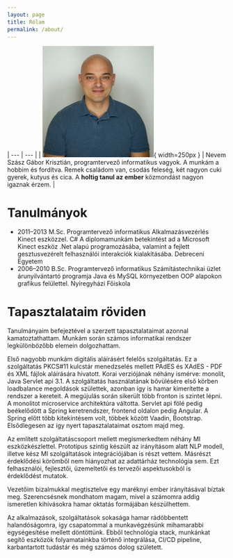 ```yaml
---
layout: page
title: Rólam
permalink: /about/
---
```


| --- | --- |
| ![profile](/assets/szgk.jpg){ width=250px } | Nevem Szász Gábor Krisztián, programtervező informatikus vagyok. A munkám a hobbim és fordítva. Remek családom van, csodás feleség, két nagyon cuki gyerek, kutyus és cica. A **holtig tanul az ember** közmondást nagyon igaznak érzem. |

# Tanulmányok

* 2011–2013 M.Sc. Programtervező informatikus 
Alkalmazásvezérlés Kinect eszközzel. C#
A diplomamunkám betekintést ad a Microsoft Kinect eszköz .Net
alapú programozásába, valamint a fejlett gesztusvezérelt felhasználói
interakciók kialakításába. Debreceni Egyetem 
* 2006–2010 B.Sc. Programtervező informatikus 
Számítástechnikai üzlet árunyilvántartó programja Java és MySQL
környezetben OOP alapokon grafikus felülettel. Nyíregyházi Főiskola

# Tapasztalataim röviden

Tanulmányaim befejeztével a szerzett tapasztalataimat azonnal kamatoztathattam. Munkám során számos informatikai rendszer legkülönbözőbb elemein dolgozhattam. 

Első nagyobb munkám digitális aláírásért felelős szolgáltatás. Ez a szolgáltatás PKCS#11 kulcstár menedzselés mellett PAdES és XAdES - PDF és XML fájlok aláírására hivatott. Korai verziójának néhány ismérve: monolit, Java Servlet api 3.1. A szolgáltatás használatának bővülésére első körben loadbalance megoldások születtek, azonban így is hamar kimerítette a rendszer a kereteit. A megújulás során sikerült több fronton is szintet lépni. A monolitot microservice architektúra váltotta. Servlet api fölé pedig beékelődött a Spring keretrendszer, frontend oldalon pedig Angular. A Spring előtt több kitekintésem volt, többek között Vaadin, Bootstrap. Elsődlegesen az így nyert tapasztalataimat osztom majd meg.

Az említett szolgáltatáscsoport mellett megismerkedtem néhány MI eszközkészlettel. Prototípus szintig készült az irányításom alatt NLP modell, illetve kész MI szolgáltatások integrációjában is részt vettem. Másrészt érdeklődési körömből nem hiányozhat az adattárház technológia sem. Ezt felhasználói, fejlesztői, üzemeltetői és tervezői aspektusokból is érdeklődést mutatok.

Vezetőim bizalmukkal megtisztelve egy maréknyi ember irányításával bíztak meg. Szerencsésnek mondhatom magam, mivel a számomra addig ismeretlen kihívásokra hamar oktatás formájában készülhettem.

Az alkalmazások, szolgáltatások sokasága hamar rádöbbentett halandóságomra, így csapatommal a munkavégzésünk mihamarabbi egységesítése mellett döntöttünk. Ebből technológia stack, munkánkat segítő eszközök folyamatainkba történő integrálása, CI/CD pipeline, karbantartott tudástár és még számos dolog született. 
